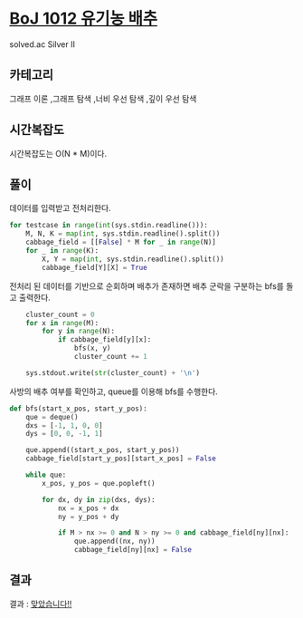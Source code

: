 # [BoJ 1012 유기농 배추](https://www.acmicpc.net/problem/1012)

solved.ac Silver II

## 카테고리

그래프 이론 ,그래프 탐색 ,너비 우선 탐색 ,깊이 우선 탐색

## 시간복잡도

시간복잡도는 O(N * M)이다.

## 풀이

데이터를 입력받고 전처리한다.

```python
for testcase in range(int(sys.stdin.readline())):
    M, N, K = map(int, sys.stdin.readline().split())
    cabbage_field = [[False] * M for _ in range(N)]
    for _ in range(K):
        X, Y = map(int, sys.stdin.readline().split())
        cabbage_field[Y][X] = True
```

전처리 된 데이터를 기반으로 순회하며 배추가 존재하면 배추 군락을 구분하는 bfs를 돌고 출력한다.

```python
    cluster_count = 0
    for x in range(M):
        for y in range(N):
            if cabbage_field[y][x]:
                bfs(x, y)
                cluster_count += 1

    sys.stdout.write(str(cluster_count) + '\n')
```

사방의 배추 여부를 확인하고, queue를 이용해 bfs를 수행한다.

```python
def bfs(start_x_pos, start_y_pos):
    que = deque()
    dxs = [-1, 1, 0, 0]
    dys = [0, 0, -1, 1]

    que.append((start_x_pos, start_y_pos))
    cabbage_field[start_y_pos][start_x_pos] = False

    while que:
        x_pos, y_pos = que.popleft()

        for dx, dy in zip(dxs, dys):
            nx = x_pos + dx
            ny = y_pos + dy

            if M > nx >= 0 and N > ny >= 0 and cabbage_field[ny][nx]:
                que.append((nx, ny))
                cabbage_field[ny][nx] = False
```

## 결과

결과 : [맞았습니다!!](http://boj.kr/08686030f388485aa410a4316687b57d)
